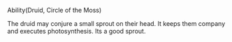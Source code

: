 Ability(Druid, Circle of the Moss)

The druid may conjure a small sprout on their head. It keeps them company and executes photosynthesis. Its a good sprout. 